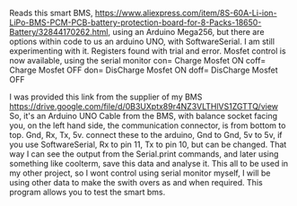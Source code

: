 Reads this smart BMS, 
https://www.aliexpress.com/item/8S-60A-Li-ion-LiPo-BMS-PCM-PCB-battery-protection-board-for-8-Packs-18650-Battery/32844170262.html,
using an Arduino Mega256, but there are options within code to us an arduino UNO, with SoftwareSerial.
I am still experimenting with it. Registers found with trial and error.
Mosfet control is now available, using the serial monitor
con= Charge Mosfet ON
coff= Charge Mosfet OFF
don= DisCharge Mosfet ON
doff= DisCharge Mosfet OFF

I was provided this link from the supplier of my BMS
https://drive.google.com/file/d/0B3UXptx89r4NZ3VLTHlVS1ZGTTQ/view
So, it's an Arduino UNO
Cable from the BMS, with balance socket facing you, on the left hand side, the communication connector, is from bottom to top.
Gnd, Rx, Tx, 5v.
connect these to the arduino, Gnd to Gnd, 5v to 5v, if you use SoftwareSerial, Rx to pin 11, Tx to pin 10, but can be changed.
That way I can see the output from the Serial.print commands, and later using something like coolterm, save this data and analyse it.
This all to be used in my other project, so I wont control using serial monitor myself, I will be using other data to make the swith overs as and when required.
This program allows you to test the smart bms.



